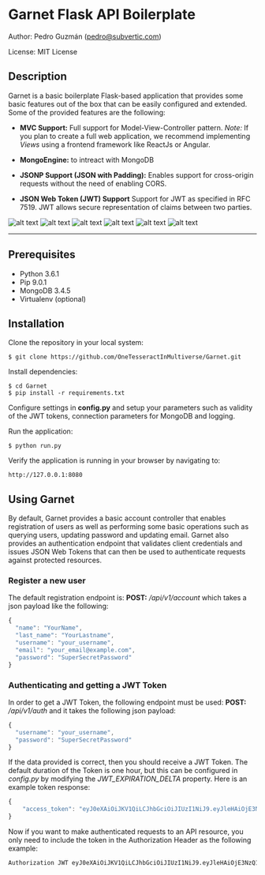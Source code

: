 # Garnet Flask API Boilerplate

Author: Pedro Guzmán (pedro@subvertic.com)

License: MIT License

## Description

Garnet is a basic boilerplate Flask-based application that provides some
basic features out of the box that can be easily configured and extended. 
Some of the provided features are the following:


- **MVC Support:** Full support for Model-View-Controller pattern. *Note:* 
If you plan to create a full web application, we recommend implementing 
*Views* using a frontend framework like ReactJs or Angular.

- **MongoEngine:** to intreact with MongoDB

- **JSONP Support (JSON with Padding):** Enables support for cross-origin 
requests without the need of enabling CORS.

- **JSON Web Token (JWT) Support** Support for JWT as specified in RFC 7519. 
 JWT allows secure representation of claims between two parties. 
 
 

![alt text](https://img.shields.io/pypi/v/nine.svg "PyPi")
![alt text](https://img.shields.io/badge/garnet--api-ready-blue.svg "garnet")
![alt text](https://img.shields.io/badge/Flask-0.12.2-brightgreen.svg "garnet")
![alt text](https://img.shields.io/badge/MongoDB-3.4.5-green.svg "garnet")
![alt text](https://img.shields.io/badge/MVC-Ready-orange.svg "garnet")
![alt text](https://img.shields.io/badge/JWT-Ready-blue.svg "garnet")

---
## Prerequisites

- Python 3.6.1
- Pip 9.0.1
- MongoDB 3.4.5
- Virtualenv (optional)

## Installation



Clone the repository in your local system:

````shell
$ git clone https://github.com/OneTesseractInMultiverse/Garnet.git
````

Install dependencies:
````shell
$ cd Garnet
$ pip install -r requirements.txt
````

Configure settings in **config.py** and setup your parameters such as validity of the
JWT tokens, connection parameters for MongoDB and logging. 

Run the application:

````
$ python run.py
````

Verify the application is running in your browser by navigating to:

````
http://127.0.0.1:8080
````

## Using Garnet

By default, Garnet provides a basic account controller that enables registration 
of users as well as performing some basic operations such as querying users, 
updating password and updating email. Garnet also provides an authentication
endpoint that validates client credentials and issues JSON Web Tokens that can 
then be used to authenticate requests against protected resources. 

### Register a new user

The default registration endpoint is: **POST:** */api/v1/account* which takes a
json payload like the following:

```javascript 1.8
{
  "name": "YourName",
  "last_name": "YourLastname",
  "username": "your_username",
  "email": "your_email@example.com",
  "password": "SuperSecretPassword"
}
```

### Authenticating and getting a JWT Token

In order to get a JWT Token, the following endpoint must be used: **POST:** 
*/api/v1/auth* and it takes the following json payload:

```javascript 1.8
{
  "username": "your_username",
  "password": "SuperSecretPassword"
}
```
If the data provided is correct, then you should receive a JWT Token. The default duration
of the Token is one hour, but this can be configured in *config.py* by modifying the *JWT_EXPIRATION_DELTA*
property. Here is an example token response:

```javascript 1.8
{
    "access_token": "eyJ0eXAiOiJKV1QiLCJhbGciOiJIUzI1NiJ9.eyJleHAiOjE3NzQ1MDQ1NzYsImlhdCI6MTQ5ODAyNDU3NiwibmJmIjoxNDk4MDI0NTc2LCJpZGVudGl0eSI6ImJhZjFjMjI4LTg4NTAtNGJiMi1hMjBjLTYyYTgzZTQxM2NmNyJ9.mfwtdJVkjBmTSrqBUY-gky_XaUacMC5sFoV-aWsiDvg"
}
```

Now if you want to make authenticated requests to an API resource, you only need to include the token in the
Authorization Header as the following example:

```html
Authorization JWT eyJ0eXAiOiJKV1QiLCJhbGciOiJIUzI1NiJ9.eyJleHAiOjE3NzQ1MDQ1NzYsImlhdCI6MTQ5ODAyNDU3NiwibmJmIjoxNDk4MDI0NTc2LCJpZGVudGl0eSI6ImJhZjFjMjI4LTg4NTAtNGJiMi1hMjBjLTYyYTgzZTQxM2NmNyJ9.mfwtdJVkjBmTSrqBUY-gky_XaUacMC5sFoV-aWsiDvg
```





